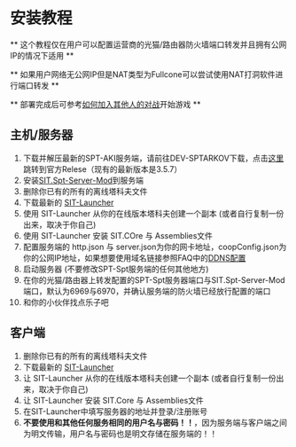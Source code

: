 # 安装教程

** 这个教程仅在用户可以配置运营商的光猫/路由器防火墙端口转发并且拥有公网IP的情况下适用 **

** 如果用户网络无公网IP但是NAT类型为Fullcone可以尝试使用NAT打洞软件进行端口转发 **

** 部署完成后可参考[如何加入其他人的对战](https://github.com/stayintarkov/StayInTarkov.Client/wiki/%E5%BC%80%E5%A7%8B%E4%B8%80%E5%9C%BA%E6%B8%B8%E6%88%8F-HOSTING#%E5%A6%82%E4%BD%95%E5%8A%A0%E5%85%A5%E5%85%B6%E4%BB%96%E4%BA%BA%E7%9A%84%E5%AF%B9%E6%88%98)开始游戏 **

## 主机/服务器

1. 下载并解压最新的SPT-AKI服务端，请前往DEV-SPTARKOV下载，点击[这里](dev.sp-tarkov.com)跳转到官方Relese（现有的最新版本是3.5.7）
2. 安装[SIT.Spt-Server-Mod](https://github.com/paulov-t/SIT.Spt-Server-Mod)到服务端
4. 删除你已有的所有的离线塔科夫文件
5. 下载最新的 [SIT-Launcher](https://github.com/stayintarkov/SIT.Launcher.Classic/releases)
6. 使用 SIT-Launcher 从你的在线版本塔科夫创建一个副本 (或者自行复制一份出来，取决于你自己)
7. 使用 SIT-Launcher 安装 SIT.COre 与 Assemblies文件
8. 配置服务端的 http.json 与 server.json为你的网卡地址，coopConfig.json为你的公网IP地址，如果想要使用域名链接参照FAQ中的[DDNS配置](https://github.com/stayintarkov/StayInTarkov.Client/wiki/%E7%96%91%E9%9A%BE%E8%A7%A3%E7%AD%94-FAQs#%E6%AD%A4%E6%AD%A5%E9%AA%A4%E4%B8%BAddns%E9%85%8D%E7%BD%AE%E5%A6%82%E6%9E%9C%E4%BD%A0%E6%B2%A1%E6%9C%89%E9%9D%99%E6%80%81%E5%85%AC%E7%BD%91ip%E5%B9%B6%E4%B8%94%E6%83%B3%E7%94%A8%E5%9F%9F%E5%90%8D%E8%BF%9E%E6%8E%A5%E8%87%B3%E6%9C%8D%E5%8A%A1%E5%99%A8)
9. 启动服务器 (不要修改SPT-Spt服务端的任何其他地方)
10. 在你的光猫/路由器上转发配置的SPT-Spt服务器端口与SIT.Spt-Server-Mod端口，默认为6969与6970，并确认服务端的防火墙已经放行配置的端口
12. 和你的小伙伴找点乐子吧

## 客户端

1. 删除你已有的所有的离线塔科夫文件
2. 下载最新的 [SIT-Launcher](https://github.com/stayintarkov/SIT.Launcher.Classic/releases)
3. 让 SIT-Launcher 从你的在线版本塔科夫创建一个副本 (或者自行复制一份出来，取决于你自己)
4. 让 SIT-Launcher 安装 SIT.Core 与 Assemblies文件
5. 在SIT-Launcher中填写服务器的地址并登录/注册账号
6. __不要使用和其他任何服务相同的用户名与密码！！__，因为服务端与客户端之间为明文传输，用户名与密码也是明文存储在服务端的！！


